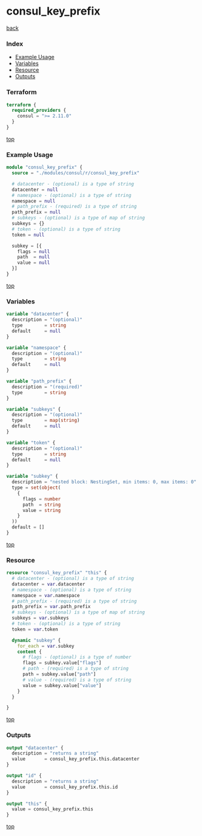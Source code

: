 # consul_key_prefix

[back](../consul.md)

### Index

- [Example Usage](#example-usage)
- [Variables](#variables)
- [Resource](#resource)
- [Outputs](#outputs)

### Terraform

```terraform
terraform {
  required_providers {
    consul = ">= 2.11.0"
  }
}
```

[top](#index)

### Example Usage

```terraform
module "consul_key_prefix" {
  source = "./modules/consul/r/consul_key_prefix"

  # datacenter - (optional) is a type of string
  datacenter = null
  # namespace - (optional) is a type of string
  namespace = null
  # path_prefix - (required) is a type of string
  path_prefix = null
  # subkeys - (optional) is a type of map of string
  subkeys = {}
  # token - (optional) is a type of string
  token = null

  subkey = [{
    flags = null
    path  = null
    value = null
  }]
}
```

[top](#index)

### Variables

```terraform
variable "datacenter" {
  description = "(optional)"
  type        = string
  default     = null
}

variable "namespace" {
  description = "(optional)"
  type        = string
  default     = null
}

variable "path_prefix" {
  description = "(required)"
  type        = string
}

variable "subkeys" {
  description = "(optional)"
  type        = map(string)
  default     = null
}

variable "token" {
  description = "(optional)"
  type        = string
  default     = null
}

variable "subkey" {
  description = "nested block: NestingSet, min items: 0, max items: 0"
  type = set(object(
    {
      flags = number
      path  = string
      value = string
    }
  ))
  default = []
}
```

[top](#index)

### Resource

```terraform
resource "consul_key_prefix" "this" {
  # datacenter - (optional) is a type of string
  datacenter = var.datacenter
  # namespace - (optional) is a type of string
  namespace = var.namespace
  # path_prefix - (required) is a type of string
  path_prefix = var.path_prefix
  # subkeys - (optional) is a type of map of string
  subkeys = var.subkeys
  # token - (optional) is a type of string
  token = var.token

  dynamic "subkey" {
    for_each = var.subkey
    content {
      # flags - (optional) is a type of number
      flags = subkey.value["flags"]
      # path - (required) is a type of string
      path = subkey.value["path"]
      # value - (required) is a type of string
      value = subkey.value["value"]
    }
  }

}
```

[top](#index)

### Outputs

```terraform
output "datacenter" {
  description = "returns a string"
  value       = consul_key_prefix.this.datacenter
}

output "id" {
  description = "returns a string"
  value       = consul_key_prefix.this.id
}

output "this" {
  value = consul_key_prefix.this
}
```

[top](#index)